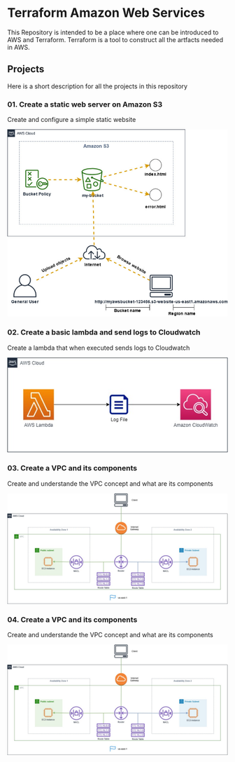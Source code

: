 # Terraform Amazon Web Services


This Repository is intended to be a place where one can be introduced to AWS and Terraform.
Terraform is a tool to construct all the artfacts needed in AWS.

## Projects
Here is a short description for all the projects in this repository

### 01. Create a static web server on Amazon S3
Create and configure a simple static website

![diagram](./01_create_static_web_static_using_amazon_s3/documents/diagram.jpg "")

### 02. Create a basic lambda and send logs to Cloudwatch
Create a lambda that when executed sends logs to Cloudwatch

![diagram](./02_create_a_basic_lambda_and_send_logs_to_clowdwatch/documentation/Diagram.jpg "")

### 03. Create a VPC and its components
Create and understande the VPC concept and what are its components

![diagram](./03_create_a_basic_vpc_and_its_components/documentation/diagram.jpg "")


### 04. Create a VPC and its components
Create and understande the VPC concept and what are its components

![diagram](./03_create_a_basic_vpc_and_its_components/documentation/diagram.jpg "")


